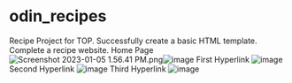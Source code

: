 # odin_recipes
Recipe Project for TOP.
Successfully create a basic HTML template. Complete a recipe website.
Home Page
<img src="blob:chrome-untrusted://media-app/b2eae8ce-34a4-449c-a9f9-1f9df3f16e47" alt="Screenshot 2023-01-05 1.56.41 PM.png"/>![image](https://user-images.githubusercontent.com/110210132/210888185-b624ddc2-9939-426e-88b0-34bb523a7217.png)
First Hyperlink
![image](https://user-images.githubusercontent.com/110210132/210888008-ace4def8-62a6-4303-9713-2cb78ea43d3f.png)
Second Hyperlink
![image](https://user-images.githubusercontent.com/110210132/210888042-1d0091e1-9733-479d-ab7f-dbc194fe2e34.png)
Third Hyperlink
![image](https://user-images.githubusercontent.com/110210132/210888090-3c783ffe-6804-4f14-981b-8622174e2222.png)

